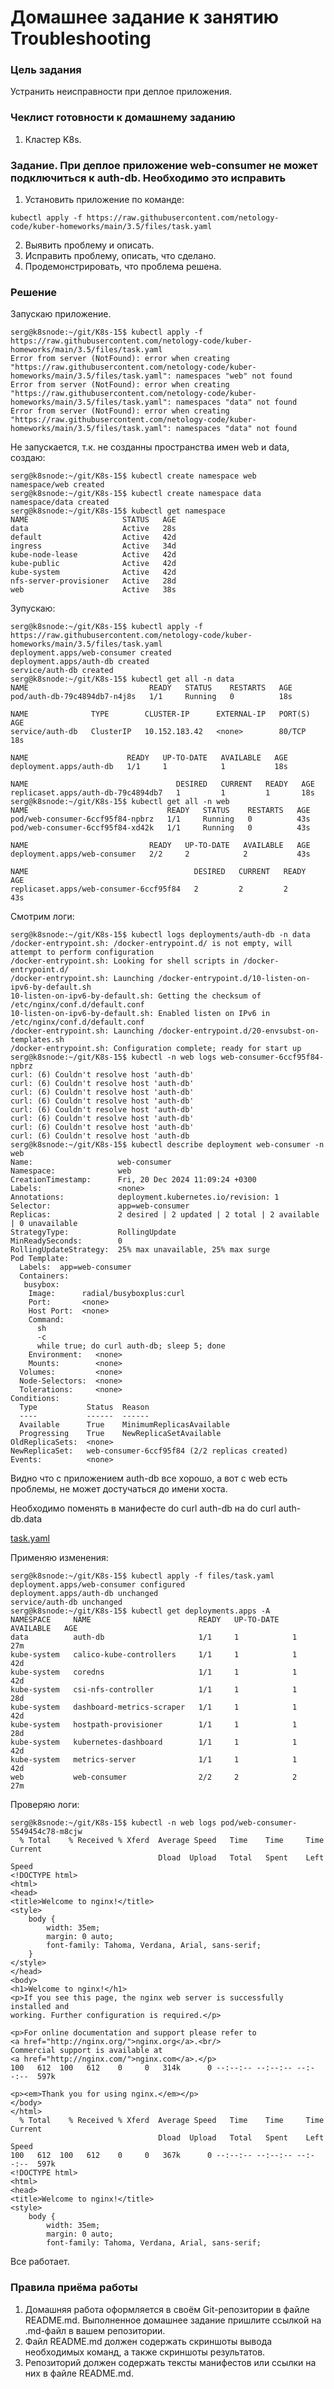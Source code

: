# Домашнее задание к занятию Troubleshooting

### Цель задания

Устранить неисправности при деплое приложения.

### Чеклист готовности к домашнему заданию

1. Кластер K8s.

### Задание. При деплое приложение web-consumer не может подключиться к auth-db. Необходимо это исправить

1. Установить приложение по команде:
```shell
kubectl apply -f https://raw.githubusercontent.com/netology-code/kuber-homeworks/main/3.5/files/task.yaml
```
2. Выявить проблему и описать.
3. Исправить проблему, описать, что сделано.
4. Продемонстрировать, что проблема решена.

### Решение

Запускаю приложение.

```
serg@k8snode:~/git/K8s-15$ kubectl apply -f https://raw.githubusercontent.com/netology-code/kuber-homeworks/main/3.5/files/task.yaml
Error from server (NotFound): error when creating "https://raw.githubusercontent.com/netology-code/kuber-homeworks/main/3.5/files/task.yaml": namespaces "web" not found
Error from server (NotFound): error when creating "https://raw.githubusercontent.com/netology-code/kuber-homeworks/main/3.5/files/task.yaml": namespaces "data" not found
Error from server (NotFound): error when creating "https://raw.githubusercontent.com/netology-code/kuber-homeworks/main/3.5/files/task.yaml": namespaces "data" not found
```

Не запускается, т.к. не созданны пространства имен web и data, создаю:

```
serg@k8snode:~/git/K8s-15$ kubectl create namespace web
namespace/web created
serg@k8snode:~/git/K8s-15$ kubectl create namespace data
namespace/data created
serg@k8snode:~/git/K8s-15$ kubectl get namespace
NAME                     STATUS   AGE
data                     Active   28s
default                  Active   42d
ingress                  Active   34d
kube-node-lease          Active   42d
kube-public              Active   42d
kube-system              Active   42d
nfs-server-provisioner   Active   28d
web                      Active   38s
```
Зупускаю:

```
serg@k8snode:~/git/K8s-15$ kubectl apply -f https://raw.githubusercontent.com/netology-code/kuber-homeworks/main/3.5/files/task.yaml
deployment.apps/web-consumer created
deployment.apps/auth-db created
service/auth-db created
serg@k8snode:~/git/K8s-15$ kubectl get all -n data
NAME                           READY   STATUS    RESTARTS   AGE
pod/auth-db-79c4894db7-n4j8s   1/1     Running   0          18s

NAME              TYPE        CLUSTER-IP      EXTERNAL-IP   PORT(S)   AGE
service/auth-db   ClusterIP   10.152.183.42   <none>        80/TCP    18s

NAME                      READY   UP-TO-DATE   AVAILABLE   AGE
deployment.apps/auth-db   1/1     1            1           18s

NAME                                 DESIRED   CURRENT   READY   AGE
replicaset.apps/auth-db-79c4894db7   1         1         1       18s
serg@k8snode:~/git/K8s-15$ kubectl get all -n web
NAME                               READY   STATUS    RESTARTS   AGE
pod/web-consumer-6ccf95f84-npbrz   1/1     Running   0          43s
pod/web-consumer-6ccf95f84-xd42k   1/1     Running   0          43s

NAME                           READY   UP-TO-DATE   AVAILABLE   AGE
deployment.apps/web-consumer   2/2     2            2           43s

NAME                                     DESIRED   CURRENT   READY   AGE
replicaset.apps/web-consumer-6ccf95f84   2         2         2       43s
```
Смотрим логи:

```
serg@k8snode:~/git/K8s-15$ kubectl logs deployments/auth-db -n data
/docker-entrypoint.sh: /docker-entrypoint.d/ is not empty, will attempt to perform configuration
/docker-entrypoint.sh: Looking for shell scripts in /docker-entrypoint.d/
/docker-entrypoint.sh: Launching /docker-entrypoint.d/10-listen-on-ipv6-by-default.sh
10-listen-on-ipv6-by-default.sh: Getting the checksum of /etc/nginx/conf.d/default.conf
10-listen-on-ipv6-by-default.sh: Enabled listen on IPv6 in /etc/nginx/conf.d/default.conf
/docker-entrypoint.sh: Launching /docker-entrypoint.d/20-envsubst-on-templates.sh
/docker-entrypoint.sh: Configuration complete; ready for start up
serg@k8snode:~/git/K8s-15$ kubectl -n web logs web-consumer-6ccf95f84-npbrz 
curl: (6) Couldn't resolve host 'auth-db'
curl: (6) Couldn't resolve host 'auth-db'
curl: (6) Couldn't resolve host 'auth-db'
curl: (6) Couldn't resolve host 'auth-db'
curl: (6) Couldn't resolve host 'auth-db'
curl: (6) Couldn't resolve host 'auth-db'
curl: (6) Couldn't resolve host 'auth-db'
curl: (6) Couldn't resolve host 'auth-db
serg@k8snode:~/git/K8s-15$ kubectl describe deployment web-consumer -n web
Name:                   web-consumer
Namespace:              web
CreationTimestamp:      Fri, 20 Dec 2024 11:09:24 +0300
Labels:                 <none>
Annotations:            deployment.kubernetes.io/revision: 1
Selector:               app=web-consumer
Replicas:               2 desired | 2 updated | 2 total | 2 available | 0 unavailable
StrategyType:           RollingUpdate
MinReadySeconds:        0
RollingUpdateStrategy:  25% max unavailable, 25% max surge
Pod Template:
  Labels:  app=web-consumer
  Containers:
   busybox:
    Image:      radial/busyboxplus:curl
    Port:       <none>
    Host Port:  <none>
    Command:
      sh
      -c
      while true; do curl auth-db; sleep 5; done
    Environment:   <none>
    Mounts:        <none>
  Volumes:         <none>
  Node-Selectors:  <none>
  Tolerations:     <none>
Conditions:
  Type           Status  Reason
  ----           ------  ------
  Available      True    MinimumReplicasAvailable
  Progressing    True    NewReplicaSetAvailable
OldReplicaSets:  <none>
NewReplicaSet:   web-consumer-6ccf95f84 (2/2 replicas created)
Events:          <none>
```
Видно что с приложением auth-db все хорошо, а вот с web есть проблемы, не может достучаться до имени хоста.

Необходимо поменять в манифесте do curl auth-db на do curl auth-db.data

[task.yaml](https://github.com/smabramov/K8s-15/blob/7157ee422c92ec128824e44286c70dabbe8554c0/files/task.yaml)

Применяю изменения:

```
serg@k8snode:~/git/K8s-15$ kubectl apply -f files/task.yaml 
deployment.apps/web-consumer configured
deployment.apps/auth-db unchanged
service/auth-db unchanged
serg@k8snode:~/git/K8s-15$ kubectl get deployments.apps -A
NAMESPACE     NAME                        READY   UP-TO-DATE   AVAILABLE   AGE
data          auth-db                     1/1     1            1           27m
kube-system   calico-kube-controllers     1/1     1            1           42d
kube-system   coredns                     1/1     1            1           42d
kube-system   csi-nfs-controller          1/1     1            1           28d
kube-system   dashboard-metrics-scraper   1/1     1            1           42d
kube-system   hostpath-provisioner        1/1     1            1           28d
kube-system   kubernetes-dashboard        1/1     1            1           42d
kube-system   metrics-server              1/1     1            1           42d
web           web-consumer                2/2     2            2           27m
```
Проверяю логи:

```
serg@k8snode:~/git/K8s-15$ kubectl -n web logs pod/web-consumer-5549454c78-m8cjw 
  % Total    % Received % Xferd  Average Speed   Time    Time     Time  Current
                                 Dload  Upload   Total   Spent    Left  Speed
<!DOCTYPE html>
<html>
<head>
<title>Welcome to nginx!</title>
<style>
    body {
        width: 35em;
        margin: 0 auto;
        font-family: Tahoma, Verdana, Arial, sans-serif;
    }
</style>
</head>
<body>
<h1>Welcome to nginx!</h1>
<p>If you see this page, the nginx web server is successfully installed and
working. Further configuration is required.</p>

<p>For online documentation and support please refer to
<a href="http://nginx.org/">nginx.org</a>.<br/>
Commercial support is available at
<a href="http://nginx.com/">nginx.com</a>.</p>
100   612  100   612    0     0   314k      0 --:--:-- --:--:-- --:--:--  597k

<p><em>Thank you for using nginx.</em></p>
</body>
</html>
  % Total    % Received % Xferd  Average Speed   Time    Time     Time  Current
                                 Dload  Upload   Total   Spent    Left  Speed
100   612  100   612    0     0   367k      0 --:--:-- --:--:-- --:--:--  597k
<!DOCTYPE html>
<html>
<head>
<title>Welcome to nginx!</title>
<style>
    body {
        width: 35em;
        margin: 0 auto;
        font-family: Tahoma, Verdana, Arial, sans-serif;
```
Все работает.


### Правила приёма работы

1. Домашняя работа оформляется в своём Git-репозитории в файле README.md. Выполненное домашнее задание пришлите ссылкой на .md-файл в вашем репозитории.
2. Файл README.md должен содержать скриншоты вывода необходимых команд, а также скриншоты результатов.
3. Репозиторий должен содержать тексты манифестов или ссылки на них в файле README.md.
